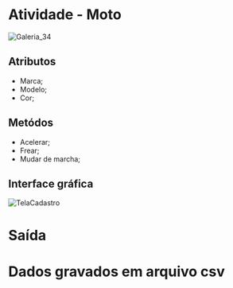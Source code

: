 # Atividade - Moto
![Galeria_34](https://user-images.githubusercontent.com/102263593/189791360-3514e18a-23a4-48e6-8b89-a5cff6a9987f.jpeg)

## Atributos 
- Marca;
- Modelo;
- Cor;

## Metódos
- Acelerar;
- Frear;
- Mudar de marcha;

## Interface gráfica
![TelaCadastro](https://user-images.githubusercontent.com/102263593/189792849-12978575-0e74-44f9-ae87-51a029d1a3c3.png)

# Saída 
<div align="center">

</div>

# Dados gravados em arquivo csv
<div align="center">

</div>
